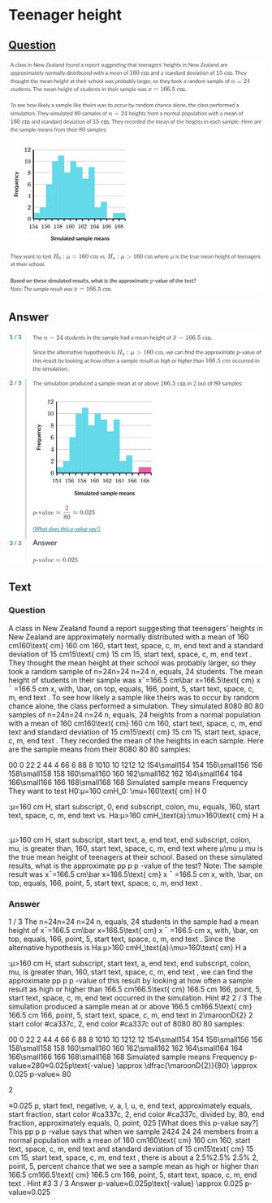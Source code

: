 # Teenager height

## [Question](README.md)
![Q](images/ex3_q.png)
## Answer
![A](images/ex3_a.png)

## Text
### Question
A class in New Zealand found a report suggesting that teenagers' heights in New Zealand are approximately normally distributed with a mean of 
160 cm160\text{ cm}
160 cm
160, start text, space, c, m, end text
 and a standard deviation of 
15 cm15\text{ cm}
15 cm
15, start text, space, c, m, end text
. They thought the mean height at their school was probably larger, so they took a random sample of 
n=24n=24
n=24
n, equals, 24
 students. The mean height of students in their sample was 
xˉ=166.5 cm\bar x=166.5\text{ cm}
x
ˉ
=166.5 cm
x, with, \bar, on top, equals, 166, point, 5, start text, space, c, m, end text
.
To see how likely a sample like theirs was to occur by random chance alone, the class performed a simulation. They simulated 
8080
80
80
 samples of 
n=24n=24
n=24
n, equals, 24
 heights from a normal population with a mean of 
160 cm160\text{ cm}
160 cm
160, start text, space, c, m, end text
 and standard deviation of 
15 cm15\text{ cm}
15 cm
15, start text, space, c, m, end text
. They recorded the mean of the heights in each sample. Here are the sample means from their 
8080
80
80
 samples:



00
0
22
2
44
4
66
6
88
8
1010
10
1212
12
154\small154
154
156\small156
156
158\small158
158
160\small160
160
162\small162
162
164\small164
164
166\small166
166
168\small168
168
Simulated sample means
Frequency
They want to test 
H0:μ=160 cmH_0: \mu=160\text{ cm}
H
0
​

:μ=160 cm
H, start subscript, 0, end subscript, colon, mu, equals, 160, start text, space, c, m, end text
 vs. 
Ha:μ>160 cmH_\text{a}:\mu>160\text{ cm}
H
a
​

:μ>160 cm
H, start subscript, start text, a, end text, end subscript, colon, mu, is greater than, 160, start text, space, c, m, end text
 where 
μ\mu
μ
mu
 is the true mean height of teenagers at their school.
Based on these simulated results, what is the approximate 
pp
p
p
-value of the test?
Note: The sample result was 
xˉ=166.5 cm\bar x=166.5\text{ cm}
x
ˉ
=166.5 cm
x, with, \bar, on top, equals, 166, point, 5, start text, space, c, m, end text
.

### Answer
1 / 3
The 
n=24n=24
n=24
n, equals, 24
 students in the sample had a mean height of 
xˉ=166.5 cm\bar x=166.5\text{ cm}
x
ˉ
=166.5 cm
x, with, \bar, on top, equals, 166, point, 5, start text, space, c, m, end text
.
Since the alternative hypothesis is 
Ha:μ>160 cmH_\text{a}:\mu>160\text{ cm}
H
a
​

:μ>160 cm
H, start subscript, start text, a, end text, end subscript, colon, mu, is greater than, 160, start text, space, c, m, end text
, we can find the approximate 
pp
p
p
-value of this result by looking at how often a sample result as high or higher than 
166.5 cm166.5\text{ cm}
166.5 cm
166, point, 5, start text, space, c, m, end text
 occurred in the simulation.
Hint #2
2 / 3
The simulation produced a sample mean at or above 
166.5 cm166.5\text{ cm}
166.5 cm
166, point, 5, start text, space, c, m, end text
 in 
2\maroonD{2}
2
start color #ca337c, 2, end color #ca337c
 out of 
8080
80
80
 samples:



00
0
22
2
44
4
66
6
88
8
1010
10
1212
12
154\small154
154
156\small156
156
158\small158
158
160\small160
160
162\small162
162
164\small164
164
166\small166
166
168\small168
168
Simulated sample means
Frequency
p-value≈280≈0.025p\text{-value} \approx \dfrac{\maroonD{2}}{80} \approx 0.025
p-value≈
80

2
​

≈0.025
p, start text, negative, v, a, l, u, e, end text, approximately equals, start fraction, start color #ca337c, 2, end color #ca337c, divided by, 80, end fraction, approximately equals, 0, point, 025
[What does this p-value say?]
This 
pp
p
p
-value says that when we sample 
2424
24
24
 members from a normal population with a mean of 
160 cm160\text{ cm}
160 cm
160, start text, space, c, m, end text
 and standard deviation of 
15 cm15\text{ cm}
15 cm
15, start text, space, c, m, end text
, there is about a 
2.5%2.5\%
2.5%
2, point, 5, percent
 chance that we see a sample mean as high or higher than 
166.5 cm166.5\text{ cm}
166.5 cm
166, point, 5, start text, space, c, m, end text
.
Hint #3
3 / 3
Answer
p-value≈0.025p\text{-value} \approx 0.025
p-value≈0.025
